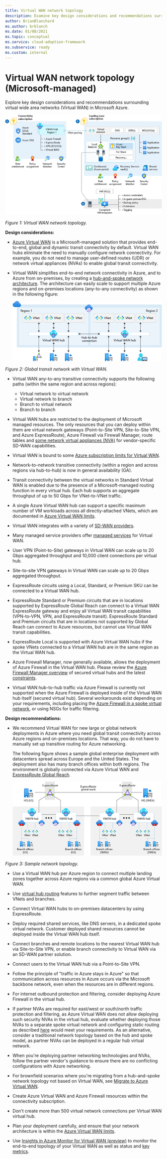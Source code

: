 ```yaml
---
title: Virtual WAN network topology
description: Examine key design considerations and recommendations surrounding virtual wide area networks in Microsoft Azure.
author: BrianBlanchard
ms.author: brblanch
ms.date: 01/08/2021
ms.topic: conceptual
ms.service: cloud-adoption-framework
ms.subservice: ready
ms.custom: internal
---
```


<!-- docutune:casing "Azure VPN Gateway" L7 -->
<!-- cSpell:ignore autoregistration BGPs MACsec MPLS MSEE onprem privatelink VPNs -->

# Virtual WAN network topology (Microsoft-managed)

Explore key design considerations and recommendations surrounding virtual wide area networks (Virtual WAN) in Microsoft Azure.

![Diagram that illustrates a Virtual WAN network topology.](./media/virtual-wan-topology.png)

*Figure 1: Virtual WAN network topology.*

<!-- docutune:casing "Local, Standard, or Premium SKU" -->

**Design considerations:**

- [Azure Virtual WAN](/azure/virtual-wan/virtual-wan-about) is a Microsoft-managed solution that provides end-to-end, global and dynamic transit connectivity by default. Virtual WAN hubs eliminate the need to manually configure network connectivity. For example, you do not need to manage user-defined routes (UDR) or network virtual appliances (NVAs) to enable global transit connectivity.

- Virtual WAN simplifies end-to-end network connectivity in Azure, and to Azure from on-premises, by creating a [hub-and-spoke network architecture](/azure/virtual-wan/virtual-wan-global-transit-network-architecture). The architecture can easily scale to support multiple Azure regions and on-premises locations (any-to-any connectivity) as shown in the following figure:

  ![Diagram that illustrates a global transit network with Virtual WAN.](./media/global-transit.png)

 *Figure 2: Global transit network with Virtual WAN.*

- Virtual WAN any-to-any transitive connectivity supports the following paths (within the same region and across regions):

  - Virtual network to virtual network
  - Virtual network to branch
  - Branch to virtual network
  - Branch to branch

- Virtual WAN hubs are restricted to the deployment of Microsoft managed resources. The only resources that you can deploy within them are virtual network gateways (Point-to-Site VPN, Site-to-Site VPN, and Azure ExpressRoute), Azure Firewall via Firewall Manager, route tables and [some network virtual appliances (NVA)](/azure/virtual-wan/about-nva-hub) for vendor-specific SD-WAN capabilities.

- Virtual WAN is bound to some [Azure subscription limits for Virtual WAN](/azure/azure-resource-manager/management/azure-subscription-service-limits#virtual-wan-limits).

- Network-to-network transitive connectivity (within a region and across regions via hub-to-hub) is now in general availability (GA).

- Transit connectivity between the virtual networks in Standard Virtual WAN is enabled due to the presence of a Microsoft-managed routing function in every virtual hub. Each hub supports an aggregate throughput of up to 50 Gbps for VNet-to-VNet traffic.

- A single Azure Virtual WAN hub can support a specific maximum number of VM workloads across all directly-attached VNets, which are documented in [Azure Virtual WAN limits](/azure/azure-resource-manager/management/azure-subscription-service-limits#virtual-wan-limits).

- Virtual WAN integrates with a variety of [SD-WAN providers](/azure/virtual-wan/virtual-wan-locations-partners).

- Many managed service providers offer [managed services](/azure/networking/networking-partners-msp) for Virtual WAN.

- User VPN (Point-to-Site) gateways in Virtual WAN can scale up to 20 Gbps aggregated throughput and 10,000 client connections per virtual hub.

- Site-to-site VPN gateways in Virtual WAN can scale up to 20 Gbps aggregated throughput.

- ExpressRoute circuits using a Local, Standard, or Premium SKU can be connected to a Virtual WAN hub.

- ExpressRoute Standard or Premium circuits that are in locations supported by ExpressRoute Global Reach can connect to a Virtual WAN ExpressRoute gateway and enjoy all Virtual WAN transit capabilities (VPN-to-VPN, VPN, and ExpressRoute transit). ExpressRoute Standard and Premium circuits that are in locations not supported by Global Reach can connect to Azure resources, but cannot use Virtual WAN transit capabilities.

- ExpressRoute Local is supported with Azure Virtual WAN hubs if the spoke VNets connected to a Virtual WAN hub are in the same region as the Virtual WAN hub.

- Azure Firewall Manager, now generally available, allows the deployment of Azure Firewall in the Virtual WAN hub. Please review the [Azure Firewall Manager overview](/azure/firewall-manager/overview) of secured virtual hubs and the latest [constraints](/azure/firewall-manager/overview#known-issues).

- Virtual WAN hub-to-hub traffic via Azure Firewall is currently not supported when the Azure Firewall is deployed inside of the Virtual WAN hub itself (secured virtual hub). Several workarounds exist depending on your requirements, including placing the [Azure Firewall in a spoke virtual network](/azure/virtual-wan/scenario-route-through-nva), or using NSGs for traffic filtering.

**Design recommendations:**

- We recommend Virtual WAN for new large or global network deployments in Azure where you need global transit connectivity across Azure regions and on-premises locations. That way, you do not have to manually set up transitive routing for Azure networking.

  The following figure shows a sample global enterprise deployment with datacenters spread across Europe and the United States. The deployment also has many branch offices within both regions. The environment is globally connected via Azure Virtual WAN and [ExpressRoute Global Reach](/azure/expressroute/expressroute-global-reach).

  ![Diagram of a sample network topology.](./media/global-reach-topology.png)

 *Figure 3: Sample network topology.*

- Use a Virtual WAN hub per Azure region to connect multiple landing zones together across Azure regions via a common global Azure Virtual WAN.

- Use [virtual hub routing](/azure/virtual-wan/about-virtual-hub-routing) features to further segment traffic between VNets and branches.

- Connect Virtual WAN hubs to on-premises datacenters by using ExpressRoute.

- Deploy required shared services, like DNS servers, in a dedicated spoke virtual network. Customer deployed shared resources cannot be deployed inside the Virtual WAN hub itself.

- Connect branches and remote locations to the nearest Virtual WAN hub via Site-to-Site VPN, or enable branch connectivity to Virtual WAN via an SD-WAN partner solution.

- Connect users to the Virtual WAN hub via a Point-to-Site VPN.

- Follow the principle of "traffic in Azure stays in Azure" so that communication across resources in Azure occurs via the Microsoft backbone network, even when the resources are in different regions.

- For internet outbound protection and filtering, consider deploying Azure Firewall in the virtual hub.

- If partner NVAs are required for east/west or south/north traffic protection and filtering, as Azure Virtual WAN does not allow deploying such security NVAs in the virtual hub, evaluate whether deploying those NVAs to a separate spoke virtual network and configuring static routing as described [here](/azure/virtual-wan/scenario-route-through-nva) would meet your requirements. As an alternative, consider a traditional network topology based on the hub and spoke model, as partner NVAs can be deployed in a regular hub virtual network.

- When you're deploying partner networking technologies and NVAs, follow the partner vendor's guidance to ensure there are no conflicting configurations with Azure networking.

- For brownfield scenarios where you're migrating from a hub-and-spoke network topology not based on Virtual WAN, see [Migrate to Azure Virtual WAN](/azure/virtual-wan/migrate-from-hub-spoke-topology).

- Create Azure Virtual WAN and Azure Firewall resources within the connectivity subscription.

- Don't create more than 500 virtual network connections per Virtual WAN virtual hub.

- Plan your deployment carefully, and ensure that your network architecture is within the [Azure Virtual WAN limits](/azure/azure-resource-manager/management/azure-subscription-service-limits#virtual-wan-limits).

- Use [Insights in Azure Monitor for Virtual WAN (preview)](/azure/virtual-wan/azure-monitor-insights) to monitor the end-to-end topology of your Virtual WAN as well as status and [key metrics](/azure/virtual-wan/azure-monitor-insights#detailed).
